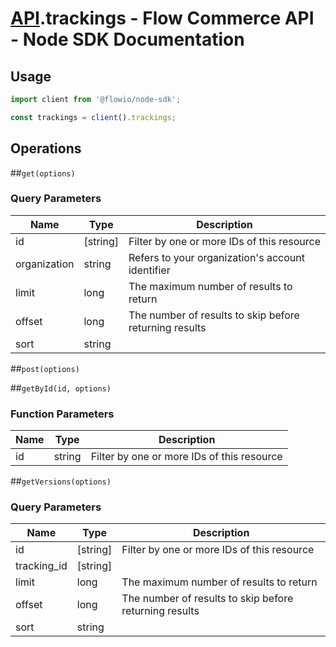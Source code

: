 # [API](README.md).trackings - Flow Commerce API - Node SDK Documentation

## Usage

```JavaScript
import client from '@flowio/node-sdk';

const trackings = client().trackings;
```

## Operations

##`get(options)`


### Query Parameters

| Name  | Type | Description |
| ---- | ---- | ---- |
| id | [string] | Filter by one or more IDs of this resource |
| organization | string | Refers to your organization&#x27;s account identifier |
| limit | long | The maximum number of results to return |
| offset | long | The number of results to skip before returning results |
| sort | string |  |

##`post(options)`



##`getById(id, options)`

### Function Parameters

| Name  | Type | Description |
| ---- | ---- | ---- |
| id | string | Filter by one or more IDs of this resource |


##`getVersions(options)`


### Query Parameters

| Name  | Type | Description |
| ---- | ---- | ---- |
| id | [string] | Filter by one or more IDs of this resource |
| tracking_id | [string] |  |
| limit | long | The maximum number of results to return |
| offset | long | The number of results to skip before returning results |
| sort | string |  |

